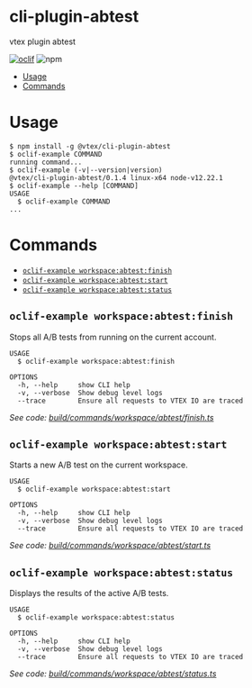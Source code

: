 cli-plugin-abtest
===================

vtex plugin abtest

[![oclif](https://img.shields.io/badge/cli-oclif-brightgreen.svg)](https://oclif.io)
![npm](https://img.shields.io/npm/v/@vtex/cli-plugin-abtest)

<!-- toc -->
* [Usage](#usage)
* [Commands](#commands)
<!-- tocstop -->
# Usage
<!-- usage -->
```sh-session
$ npm install -g @vtex/cli-plugin-abtest
$ oclif-example COMMAND
running command...
$ oclif-example (-v|--version|version)
@vtex/cli-plugin-abtest/0.1.4 linux-x64 node-v12.22.1
$ oclif-example --help [COMMAND]
USAGE
  $ oclif-example COMMAND
...
```
<!-- usagestop -->
# Commands
<!-- commands -->
* [`oclif-example workspace:abtest:finish`](#oclif-example-workspaceabtestfinish)
* [`oclif-example workspace:abtest:start`](#oclif-example-workspaceabteststart)
* [`oclif-example workspace:abtest:status`](#oclif-example-workspaceabteststatus)

## `oclif-example workspace:abtest:finish`

Stops all A/B tests from running on the current account.

```
USAGE
  $ oclif-example workspace:abtest:finish

OPTIONS
  -h, --help     show CLI help
  -v, --verbose  Show debug level logs
  --trace        Ensure all requests to VTEX IO are traced
```

_See code: [build/commands/workspace/abtest/finish.ts](https://github.com/vtex/cli-plugin-abtest/blob/v0.1.4/build/commands/workspace/abtest/finish.ts)_

## `oclif-example workspace:abtest:start`

Starts a new A/B test on the current workspace.

```
USAGE
  $ oclif-example workspace:abtest:start

OPTIONS
  -h, --help     show CLI help
  -v, --verbose  Show debug level logs
  --trace        Ensure all requests to VTEX IO are traced
```

_See code: [build/commands/workspace/abtest/start.ts](https://github.com/vtex/cli-plugin-abtest/blob/v0.1.4/build/commands/workspace/abtest/start.ts)_

## `oclif-example workspace:abtest:status`

Displays the results of the active A/B tests.

```
USAGE
  $ oclif-example workspace:abtest:status

OPTIONS
  -h, --help     show CLI help
  -v, --verbose  Show debug level logs
  --trace        Ensure all requests to VTEX IO are traced
```

_See code: [build/commands/workspace/abtest/status.ts](https://github.com/vtex/cli-plugin-abtest/blob/v0.1.4/build/commands/workspace/abtest/status.ts)_
<!-- commandsstop -->
